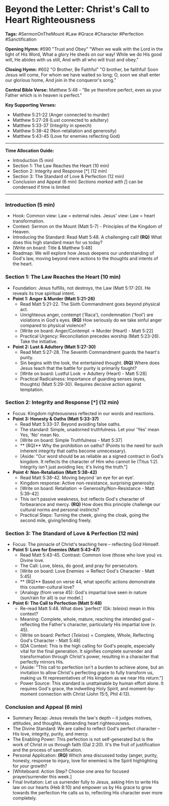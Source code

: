 # Beyond the Letter: Christ's Call to Heart Righteousness

**Tags:** #SermonOnTheMount #Law #Grace #Character #Perfection #Sanctification

**Opening Hymn:** #590 "Trust and Obey" "When we walk with the Lord in the light
of His Word, What a glory He sheds on our way! While we do His good will, He
abides with us still, And with all who will trust and obey."

**Closing Hymn:** #602 "O Brother, Be Faithful" "O brother, be faithful! Soon
Jesus will come, For whom we have waited so long; O, soon we shall enter our
glorious home, And join in the conqueror's song."

**Central Bible Verse:** Matthew 5:48 - "Be ye therefore perfect, even as your
Father which is in heaven is perfect."

**Key Supporting Verses:**

- Matthew 5:21-22 (Anger connected to murder)
- Matthew 5:27-28 (Lust connected to adultery)
- Matthew 5:33-37 (Integrity in speech)
- Matthew 5:38-42 (Non-retaliation and generosity)
- Matthew 5:43-45 (Love for enemies reflecting God)

---

**Time Allocation Guide:**

- Introduction (5 min)
- Section 1: The Law Reaches the Heart (10 min)
- Section 2: Integrity and Response [*] (12 min)
- Section 3: The Standard of Love & Perfection (12 min)
- Conclusion and Appeal (6 min) _Sections marked with [_] can be condensed if
  time is limited

---

### Introduction (5 min)

- Hook: Common view: Law = external rules. Jesus' view: Law = heart
  transformation.
- Context: Sermon on the Mount (Matt 5-7) - Principles of the Kingdom of Heaven.
- Introducing the Standard: Read Matt 5:48. A challenging call! **(RQ)** What
  does this high standard mean for us today?
- [Write on board: Title & Matthew 5:48]
- Roadmap: We will explore how Jesus deepens our understanding of God's law,
  moving beyond mere actions to the thoughts and intents of the heart.

### Section 1: The Law Reaches the Heart (10 min)

- Foundation: Jesus fulfills, not destroys, the Law (Matt 5:17-20). He reveals
  its true spiritual intent.
- **Point 1: Anger & Murder (Matt 5:21-26)**
  - Read Matt 5:21-22. The Sixth Commandment goes beyond physical act.
  - Unrighteous anger, contempt ('Raca'), condemnation ('fool') are violations
    in God's eyes. **(RQ)** How seriously do we take sinful anger compared to
    physical violence?
  - [Write on board: Anger/Contempt -> Murder (Heart) - Matt 5:22]
  - Practical Urgency: Reconciliation precedes worship (Matt 5:23-26). Take the
    initiative.
- **Point 2: Lust & Adultery (Matt 5:27-30)**
  - Read Matt 5:27-28. The Seventh Commandment guards the heart's purity.
  - Sin begins with the look, the entertained thought. **(RQ)** Where does Jesus
    teach that the battle for purity is primarily fought?
  - [Write on board: Lustful Look -> Adultery (Heart) - Matt 5:28]
  - Practical Radicalness: Importance of guarding senses (eyes, thoughts) (Matt
    5:29-30). Requires decisive action against temptation.

### Section 2: Integrity and Response [*] (12 min)

- Focus: Kingdom righteousness reflected in our words and reactions.
- **Point 3: Honesty & Oaths (Matt 5:33-37)**
  - Read Matt 5:33-37. Beyond avoiding false oaths.
  - The standard: Simple, unadorned truthfulness. Let your 'Yes' mean Yes, 'No'
    mean No.
  - [Write on board: Simple Truthfulness - Matt 5:37]
  - ** (RQ)** Why the prohibition on oaths? (Points to the need for such
    inherent integrity that oaths become unnecessary).
  - [Aside: "Our word should be as reliable as a signed contract in God's
    kingdom. It reflects the character of Him who cannot lie (Titus 1:2).
    Integrity isn't just avoiding lies; it's living the truth."]
- **Point 4: Non-Retaliation (Matt 5:38-42)**
  - Read Matt 5:38-42. Moving beyond 'an eye for an eye'.
  - Kingdom response: Active non-resistance, surprising generosity.
  - [Write on board: Retaliation -> Generosity/Non-Resistance - Matt 5:39-42]
  - This isn't passive weakness, but reflects God's character of forbearance and
    mercy. **(RQ)** How does this principle challenge our cultural norms and
    personal instincts?
  - Practical Steps: Turning the cheek, giving the cloak, going the second mile,
    giving/lending freely.

### Section 3: The Standard of Love & Perfection (12 min)

- Focus: The pinnacle of Christ's teaching here – reflecting God Himself.
- **Point 5: Love for Enemies (Matt 5:43-47)**
  - Read Matt 5:43-45. Contrast: Common love (those who love you) vs. Divine
    love.
  - The Call: Love, bless, do good, and pray for persecutors.
  - [Write on board: Love Enemies -> Reflect God's Character - Matt 5:45]
  - ** (RQ)** Based on verse 44, what specific actions demonstrate this
    counter-cultural love?
  - [Analogy (from verse 45): God's impartial love seen in nature (sun/rain for
    all) is our model.]
- **Point 6: The Call to Perfection (Matt 5:48)**
  - Re-read Matt 5:48. What does 'perfect' (Gk: _teleios_) mean in this context?
  - Meaning: Complete, whole, mature, reaching the intended goal – reflecting
    the Father's character, particularly His impartial love (v. 45).
  - [Write on board: Perfect (*Teleios*) = Complete, Whole, Reflecting God's
    Character - Matt 5:48]
  - SDA Context: This is the high calling for God's people, especially vital for
    the final generation. It signifies complete surrender and transformation
    through Christ's power, resulting in a character that perfectly mirrors His.
  - [Aside: "This call to perfection isn't a burden to achieve alone, but an
    invitation to allow Christ's perfecting grace to fully transform us, making
    us fit representatives of His kingdom as we near His return."]
  - Power Source: This standard is unattainable by human effort alone. It
    requires God's grace, the indwelling Holy Spirit, and moment-by-moment
    connection with Christ (John 15:5, Phil 4:13).

### Conclusion and Appeal (6 min)

- Summary Recap: Jesus reveals the law's depth – it judges motives, attitudes,
  and thoughts, demanding heart righteousness.
- The Divine Standard: We are called to reflect God's perfect character – His
  love, integrity, purity, and mercy.
- The Enabling Power: This perfection is not self-generated but is the work of
  Christ _in_ us through faith (Gal 2:20). It's the fruit of justification and
  the process of sanctification.
- Personal Application: **(RQ)** Which area discussed today (anger, purity,
  honesty, response to injury, love for enemies) is the Spirit highlighting for
  _your_ growth?
- [Whiteboard: Action Step? Choose one area for focused prayer/surrender this
  week.]
- Final Invitation: Let us surrender fully to Jesus, asking Him to write His law
  on our hearts (Heb 8:10) and empower us by His grace to grow towards the
  perfection He calls us to, reflecting His character ever more completely.
